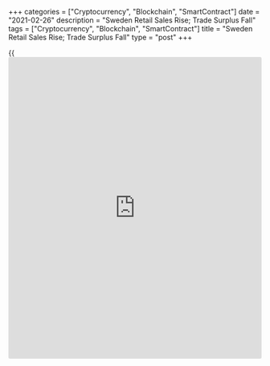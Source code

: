 +++
categories = ["Cryptocurrency", "Blockchain", "SmartContract"]
date = "2021-02-26"
description = "Sweden Retail Sales Rise; Trade Surplus Fall"
tags = ["Cryptocurrency", "Blockchain", "SmartContract"]
title = "Sweden Retail Sales Rise; Trade Surplus Fall"
type = "post"
+++

{{<iframe id="large-banner" src="https://www.bounty.group/#slide=19.0" width="100%" height="600" scrolling="no" style="border: 0px solid rgb(216, 221, 230); border-radius: 3px;">}}

Sweden's retail sales logged an annual growth in January and the trade
surplus decreased from last year, figures from Statistics Sweden showed
on Friday.

Retail sales rose 3.1 percent year-on-year in January, after a 0.9
percent decrease in December. In November, retail sales grew 5.5
percent.

Retail sales in durables gained 6.6 percent in January and those of
consumables, excluding sales at the state-owned chain of liquor stores
decreased 1.4 percent.

On a monthly basis, retail sales rose a seasonally adjusted 3.4 percent
in January.

The trade surplus decreased to SEK 5.2 billion in January from SEK 11.1
billion in the same month last year. In December, the trade surplus was
SEK 1.6 billion.

Exports fell 14.0 percent annually in January and imports decreased 10.0
percent.

On a seasonally adjusted basis, the trade surplus decreased to SEK 4.7
billion in January compared with a surplus of SEK 4.8 billion in the
previous month.

For comments and feedback [contact](https://www.playgroundfx.com/contact/): editorial@rtt[news](https://www.letsplayfx.com/blog/forex-news-website/).com

[Economic News][1]

 **What parts of the world are seeing the best (and worst) economic
performances lately? Click[here][2] to check out our [Econ Scorecard][2]
and find out! See up-to-the-moment [ranking](https://www.playgroundfx.com/blog/crypto-exchange-ranking/)s for the best and worst
performers in [GDP][3], [unemployment rate][4], [inflation][5] and much
more.**

   1. www.rtt[news](https://www.letsplayfx.com/blog/forex-news-website/).com/Content/EconomicNews.aspx
   2. www.rtt[news](https://www.letsplayfx.com/blog/forex-news-website/).com/economic-scorecard/world-rank/industrial-production/highest-performance.aspx
   3. www.rtt[news](https://www.letsplayfx.com/blog/forex-news-website/).com/economic-scorecard/world-rank/GDP/highest-performance.aspx
   4. www.rtt[news](https://www.letsplayfx.com/blog/forex-news-website/).com/economic-scorecard/world-rank/unemployment-rate/lowest-performance.aspx
   5. www.rtt[news](https://www.letsplayfx.com/blog/forex-news-website/).com/economic-scorecard/world-rank/CPI/highest-performance.aspx
